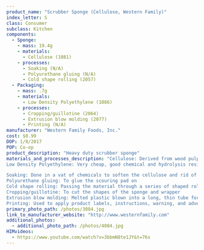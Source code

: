 ```yaml
---
product_name: "Scrubber Sponge (Cellulose, Western Family)"
index_letter: S
class: Consumer
subclass: Kitchen
components:
  - Sponge:
    - mass: 19.4g
    - materials:
      - Cellulose (1081)
    - processes:
      - Soaking (N/A)
      - Polyurethane gluing (N/A)
      - Cold shape rolling (2057)
  - Packaging:
    - mass: .7g
    - materials:
      - Low Density Polyethylene (1086)
    - processes:
      - Cropping/guillotine (2064)
      - Extrusion blow molding (2077)
      - Printing (N/A)
manufacturer: "Western Family Foods, Inc."
cost: $0.99
DOP: 1/8/2017
POP: Co-op
product_description: "Heavy duty scrubber sponge"
materials_and_processes_description: "Cellulose: Derived from wood pulp, sodium sulphate, and hemp fiber
Low Density Polyethylene: Very cheap, good chemical and hydrolysis resistance, high impact strength at low temperatures, excellent electrical properties, transparent in thin films, good processability 

Soaking: Done in a vat of chemicals to soften the cellulose and rid of impurities
Polyurethane gluing: To glue the scouring pad on 
Cold shape rolling: Passing the material through a series of shaped rolls to press the sheets together
Cropping/guillotine: To cut the shapes of the sponge and wrapper
Extrusion blow molding: Melted plastic blown into a long, thin tube for molding
Printing: Used to apply product labels, instructions, warning, and advertisements"
primary_photo_path: /photos/3084.jpg
link_to_manufacturer_website: "http://www.westernfamily.com"
additional_photos:
  - additional_photo_path: /photos/4084.jpg
HIMvideos:
  - https://www.youtube.com/watch?v=3bbmN8te1JY&t=76s
---
```

